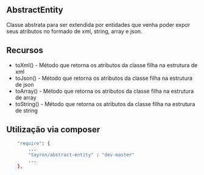 ## AbstractEntity

Classe abstrata para ser extendida por entidades que venha poder expor seus atributos no 
formado de xml, string, array e json.


## Recursos
  - toXml() - Método que retorna os atributos da classe filha na estrutura de xml  
  - toJson() - Método que retorna os atributos da classe filha na estrutura de json
  - toArray() - Método que retorna os atributos da classe filha na estrutura de array
  - toString() - Método que retorna os atributos da classe filha na estrutura de string

## Utilização via composer

```sh
    "require": {
        ...
        "tayron/abstract-entity" : "dev-master"
        ... 
    },    
```
